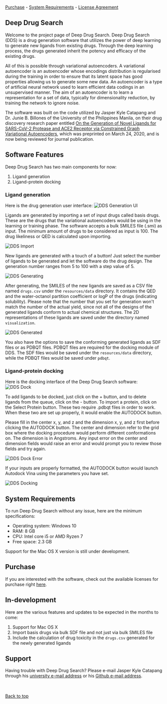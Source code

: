 [Purchase](https://leeseojun17.github.io/deepdrugsearch/purchase) - [System Requirements](https://leeseojun17.github.io/deepdrugsearch/#system-requirements) - [License Agreement](https://leeseojun17.github.io/deepdrugsearch/eula)

## Deep Drug Search

Welcome to the project page of Deep Drug Search. Deep Drug Search (DDS) is a drug generation software that utilizes the power of deep learning to generate new ligands from existing drugs. Through the deep learning process, the drugs generated inherit the potency and efficacy of the existing drugs.

All of this is possible through variational autoencoders. A variational autoencoder is an autoencoder whose encodings distribution is regularised during the training in order to ensure that its latent space has good properties allowing us to generate some new data. An autoencoder is a type of artificial neural network used to learn efficient data codings in an unsupervised manner. The aim of an autoencoder is to learn a representation for a set of data, typically for dimensionality reduction, by training the network to ignore noise.

The software was built on the code utilized by Jasper Kyle Catapang and Dr. Junie B. Billones of the University of the Philippines Manila, on their drug discovery research paper entitled [On the Generation of Novel Ligands for SARS-CoV-2 Protease and ACE2 Receptor via Constrained Graph Variational Autoencoders](https://chemrxiv.org/articles/On_the_Generation_of_Novel_Ligands_for_SARS-CoV-2_Protease_and_ACE2_Receptor_via_Constrained_Graph_Variational_Autoencoders/12011157), which was preprinted on March 24, 2020, and is now being reviewed for journal publication.

## Software Features

Deep Drug Search has two main components for now:
1. Ligand generation
2. Ligand-protein docking

### Ligand generation

Here is the drug generation user interface:
![DDS Generation UI](https://raw.githubusercontent.com/leeseojun17/deepdrugsearch/master/graphics/dds%20ui.JPG "DDS Generation UI")

Ligands are generated by importing a set of input drugs called basis drugs. These are the drugs that the variational autoencoders would be using in the learning or training phase. The software accepts a bulk SMILES file (.smi) as input. The minimum amount of drugs to be considered as input is 100. The drug likeliness or QED is calculated upon importing.

![DDS Import](https://raw.githubusercontent.com/leeseojun17/deepdrugsearch/master/graphics/dds%20import.JPG "DDS Import")

New ligands are generated with a touch of a button! Just select the number of ligands to be generated and let the software do the drug design. The generation number ranges from 5 to 100 with a step value of 5.

![DDS Generating](https://raw.githubusercontent.com/leeseojun17/deepdrugsearch/master/graphics/dds%20gen%20progress.jpg "DDS Generating")

After generating, the SMILES of the new ligands are saved as a CSV file named `drugs.csv` under the `resources/data` directory. It contains the QED and the water-octanol partition coefficient or logP of the drugs (indicating solubility). Please note that the number that you set for generation won't match the number of the actual yield, since not all of the designs of the generated ligands conform to actual chemical structures. The 2D representations of these ligands are saved under the directory named `visualization`.

![DDS Generated](https://raw.githubusercontent.com/leeseojun17/deepdrugsearch/master/graphics/dds%20gen%20finished.JPG "DDS Generated")

You also have the options to save the conforming generated ligands as SDF files or as PDBQT files. PDBQT files are required for the docking module of DDS. The SDF files would be saved under the `resources/data` directory, while the PDBQT files would be saved under `pdbqt`.

### Ligand-protein docking

Here is the docking interface of the Deep Drug Search software:
![DDS Dock](https://raw.githubusercontent.com/leeseojun17/deepdrugsearch/master/graphics/dds%20dock.JPG "DDS Dock")

To add ligands to be docked, just click on the + button, and to delete ligands from the queue, click on the - button. To import a protein, click on the Select Protein button. These two require .pdbqt files in order to work. When these two are set up properly, it would enable the AUTODOCK button.

Please fill in the center x, y, and z and the dimension x, y, and z first before clicking the AUTODOCK button. The center and dimension refer to the grid box where the docking procedure would perform different conformations on. The dimension is in Angstroms. Any input error on the center and dimension fields would raise an error and would prompt you to review those fields and try again.

![DDS Dock Error](https://raw.githubusercontent.com/leeseojun17/deepdrugsearch/master/graphics/dds%20dock%20error.JPG  "DDS Dock Error")

If your inputs are properly formatted, the AUTODOCK button would launch Autodock Vina using the parameters you have set.

![DDS Docking](https://raw.githubusercontent.com/leeseojun17/deepdrugsearch/master/graphics/dds%20docking.JPG  "DDS Docking")

## System Requirements

To run Deep Drug Search without any issue, here are the minimum specifications:
* Operating system: Windows 10
* RAM: 8 GB
* CPU: Intel core i5 or AMD Ryzen 7
* Free space: 2.3 GB 

Support for the Mac OS X version is still under development.

## Purchase

If you are interested with the software, check out the available licenses for purchase right [here](https://leeseojun17.github.io/deepdrugsearch/purchase).

## In-development

Here are the various features and updates to be expected in the months to come:
1. Support for Mac OS X
2. Import basis drugs via bulk SDF file and not just via bulk SMILES file
3. Include the calculation of drug toxicity in the `drugs.csv` generated for the newly generated ligands

## Support

Having trouble with Deep Drug Search? Please e-mail Jasper Kyle Catapang through his [university e-mail address](mailto:jcatapang@up.edu.ph) or his [Github e-mail address](mailto:leeseojun17@naver.com).

<br><br>
[Back to top](https://leeseojun17.github.io/deepdrugsearch/)
